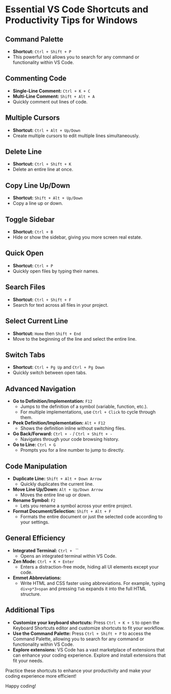 # Essential VS Code Shortcuts and Productivity Tips for Windows

## Command Palette
- **Shortcut:** `Ctrl + Shift + P`
- This powerful tool allows you to search for any command or functionality within VS Code.

## Commenting Code
- **Single-Line Comment:** `Ctrl + K + C`
- **Multi-Line Comment:** `Shift + Alt + A`
- Quickly comment out lines of code.

## Multiple Cursors
- **Shortcut:** `Ctrl + Alt + Up/Down`
- Create multiple cursors to edit multiple lines simultaneously.

## Delete Line
- **Shortcut:** `Ctrl + Shift + K`
- Delete an entire line at once.

## Copy Line Up/Down
- **Shortcut:** `Shift + Alt + Up/Down`
- Copy a line up or down.

## Toggle Sidebar
- **Shortcut:** `Ctrl + B`
- Hide or show the sidebar, giving you more screen real estate.

## Quick Open
- **Shortcut:** `Ctrl + P`
- Quickly open files by typing their names.

## Search Files
- **Shortcut:** `Ctrl + Shift + F`
- Search for text across all files in your project.

## Select Current Line
- **Shortcut:** `Home` then `Shift + End`
- Move to the beginning of the line and select the entire line.

## Switch Tabs
- **Shortcut:** `Ctrl + Pg Up` and `Ctrl + Pg Down`
- Quickly switch between open tabs.

## Advanced Navigation
- **Go to Definition/Implementation:** `F12` 
  - Jumps to the definition of a symbol (variable, function, etc.).
  - For multiple implementations, use `Ctrl + Click` to cycle through them.
- **Peek Definition/Implementation:** `Alt + F12` 
  - Shows the definition inline without switching files.
- **Go Back/Forward:** `Ctrl + -` / `Ctrl + Shift + -` 
  - Navigates through your code browsing history.
- **Go to Line:** `Ctrl + G` 
  - Prompts you for a line number to jump to directly.

## Code Manipulation
- **Duplicate Line:** `Shift + Alt + Down Arrow` 
  - Quickly duplicates the current line.
- **Move Line Up/Down:** `Alt + Up/Down Arrow` 
  - Moves the entire line up or down.
- **Rename Symbol:** `F2` 
  - Lets you rename a symbol across your entire project.
- **Format Document/Selection:** `Shift + Alt + F` 
  - Formats the entire document or just the selected code according to your settings.

## General Efficiency
- **Integrated Terminal:** `Ctrl + ` `` 
  - Opens an integrated terminal within VS Code.
- **Zen Mode:** `Ctrl + K + Enter` 
  - Enters a distraction-free mode, hiding all UI elements except your code.
- **Emmet Abbreviations:** 
  - Write HTML and CSS faster using abbreviations. For example, typing `div>p*3>span` and pressing `Tab` expands it into the full HTML structure.

## Additional Tips
- **Customize your keyboard shortcuts:** Press `Ctrl + K + S` to open the Keyboard Shortcuts editor and customize shortcuts to fit your workflow.
- **Use the Command Palette:** Press `Ctrl + Shift + P` to access the Command Palette, allowing you to search for any command or functionality within VS Code.
- **Explore extensions:** VS Code has a vast marketplace of extensions that can enhance your coding experience. Explore and install extensions that fit your needs.

Practice these shortcuts to enhance your productivity and make your coding experience more efficient!

Happy coding!
